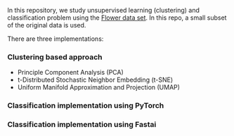 In this repository, we study unsupervised learning (clustering) and classification problem using the [Flower data set](https://www.robots.ox.ac.uk/~vgg/data/flowers/). In this repo, a small subset of the original data is used.

There are three implementations:

### Clustering based approach
  * Principle Component Analysis (PCA)
  * t-Distributed Stochastic Neighbor Embedding (t-SNE)
  * Uniform Manifold Approximation and Projection (UMAP)
  
### Classification implementation using PyTorch

### Classification implementation using Fastai

  

